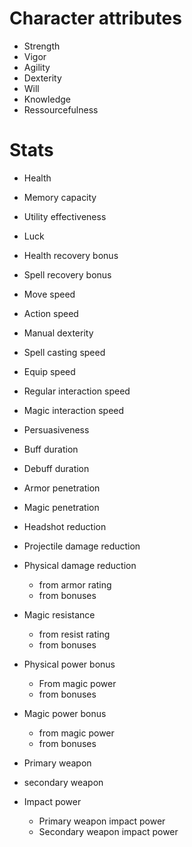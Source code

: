 # Character attributes

- Strength
- Vigor
- Agility
- Dexterity
- Will
- Knowledge
- Ressourcefulness

# Stats

- Health
- Memory capacity
- Utility effectiveness
- Luck
- Health recovery bonus
- Spell recovery bonus

- Move speed
- Action speed
- Manual dexterity
- Spell casting speed
- Equip speed
- Regular interaction speed
- Magic interaction speed

- Persuasiveness
- Buff duration
- Debuff duration

- Armor penetration
- Magic penetration

- Headshot reduction
- Projectile damage reduction

- Physical damage reduction
  - from armor rating
  - from bonuses

- Magic resistance
  - from resist rating
  - from bonuses

- Physical power bonus
  - From magic power
  - from bonuses

- Magic power bonus
  - from magic power
  - from bonuses

- Primary weapon
- secondary weapon

- Impact power
  - Primary weapon impact power
  - Secondary weapon impact power
